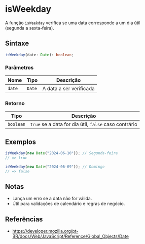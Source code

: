 # isWeekday

A função `isWeekday` verifica se uma data corresponde a um dia útil (segunda a sexta-feira).

## Sintaxe

```typescript
isWeekday(date: Date): boolean;
```

### Parâmetros

| Nome    | Tipo     | Descrição                      |
| ------- | -------- | ------------------------------ |
| `date`  | `Date`   | A data a ser verificada        |

### Retorno

| Tipo       | Descrição                                                        |
| ---------- | ---------------------------------------------------------------- |
| `boolean`  | `true` se a data for dia útil, `false` caso contrário            |

## Exemplos

```typescript
isWeekday(new Date("2024-06-10")); // Segunda-feira
// => true

isWeekday(new Date("2024-06-09")); // Domingo
// => false
```

## Notas

* Lança um erro se a data não for válida.
* Útil para validações de calendário e regras de negócio.

## Referências

* https://developer.mozilla.org/pt-BR/docs/Web/JavaScript/Reference/Global_Objects/Date